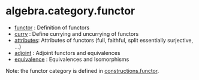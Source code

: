 algebra.category.functor
========================

* [functor](functor.hlean) : Definition of functors
* [curry](curry.hlean) : Define currying and uncurrying of functors
* [attributes](attributes.hlean): Attributes of functors (full, faithful, split essentially surjective, ...)
* [adjoint](adjoint.hlean) : Adjoint functors and equivalences
* [equivalence](equivalence.hlean) : Equivalences and Isomorphisms

Note: the functor category is defined in [constructions.functor](../constructions/functor.hlean).